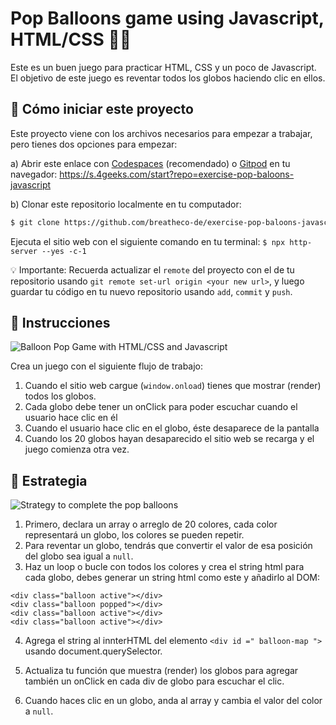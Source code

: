 # Pop Balloons game using Javascript, HTML/CSS 🎈🎊

Este es un buen juego para practicar HTML, CSS y un poco de Javascript. El objetivo de este juego es reventar todos los globos haciendo clic en ellos.

<onlyfor saas="false" withBanner="false">
  
## 🌱  Cómo iniciar este proyecto

Este proyecto viene con los archivos necesarios para empezar a trabajar, pero tienes dos opciones para empezar:

a) Abrir este enlace con [Codespaces](https://4geeks.com/lesson/what-is-github-codespaces) (recomendado) o [Gitpod](https://4geeks.com/lesson/how-to-use-gitpod) en tu navegador: https://s.4geeks.com/start?repo=exercise-pop-baloons-javascript

b) Clonar este repositorio localmente en tu computador:
```sh
$ git clone https://github.com/breatheco-de/exercise-pop-baloons-javascript.git
```
Ejecuta el sitio web con el siguiente comando en tu terminal: `$ npx http-server --yes -c-1`

💡 Importante: Recuerda actualizar el `remote` del proyecto con el de tu repositorio usando `git remote set-url origin <your new url>`, y luego guardar tu código en tu nuevo repositorio usando `add`, `commit` y `push`.

</onlyfor>

## 📝 Instrucciones

![Balloon Pop Game with HTML/CSS and Javascript](https://github.com/breatheco-de/exercise-pop-baloons-javascript/blob/master/preview.gif?raw=true)

Crea un juego con el siguiente flujo de trabajo:

1. Cuando el sitio web cargue (`window.onload`) tienes que mostrar (render) todos los globos.
2. Cada globo debe tener un onClick para poder escuchar cuando el usuario hace clic en él
3. Cuando el usuario hace clic en el globo, éste desaparece de la pantalla
4. Cuando los 20 globos hayan desaparecido el sitio web se recarga y el juego comienza otra vez.

## 💪 Estrategia

![Strategy to complete the pop balloons](https://github.com/breatheco-de/exercise-pop-baloons-javascript/blob/master/strategy.png?raw=true)

1. Primero, declara un array o arreglo de 20 colores, cada color representará un globo, los colores se pueden repetir. 
2. Para reventar un globo, tendrás que convertir el valor de esa posición del globo sea igual a `null`.
3. Haz un loop o bucle con todos los colores y crea el string html para cada globo, debes generar un string html como este y añadirlo al DOM:

```
<div class="balloon active"></div>
<div class="balloon popped"></div>
<div class="balloon active"></div>
<div class="balloon active"></div>
```
4. Agrega el string al innterHTML del elemento `<div id =" balloon-map ">` usando document.querySelector.

5. Actualiza tu función que muestra (render) los globos para agregar también un onClick en cada div de globo para escuchar el clic.

6. Cuando haces clic en un globo, anda al array y cambia el valor del color a `null`.


